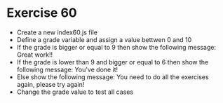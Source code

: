 # Exercise 60

* Create a new index60.js file
* Define a grade variable and assign a value bettwen 0 and 10
* If the grade is bigger or equal to 9 then show the following message: Great work!!
* If the grade is lower than 9 and bigger or equal to 6 then show the following message: You've done it!
* Else show the following message: You need to do all the exercises again, please try again!
* Change the grade value to test all cases
